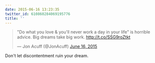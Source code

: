 ```yaml
---
date: 2015-06-16 13:23:35
twitter_id: 610860284069195776
title: ''
---
```


<blockquote class="twitter-tweet"><p lang="en" dir="ltr">&quot;Do what you love &amp; you&#39;ll never work a day in your life&quot; is horrible advice. Big dreams take big work. <a href="http://t.co/SSG9roZtkt">http://t.co/SSG9roZtkt</a></p>&mdash; Jon Acuff (@JonAcuff) <a href="https://twitter.com/JonAcuff/status/610859213020073985?ref_src=twsrc%5Etfw">June 16, 2015</a></blockquote>
<script async src="https://platform.twitter.com/widgets.js" charset="utf-8"></script>

Don't let discontentment ruin your dream. 

